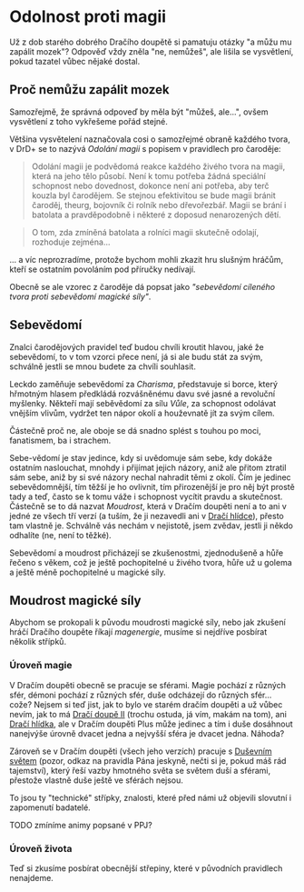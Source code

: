# Odolnost proti magii

Už z dob starého dobrého Dračího doupětě si pamatuju otázky "a můžu mu zapálit mozek"?
Odpověď vždy zněla "ne, nemůžeš", ale lišila se vysvětlení, pokud tazatel vůbec nějaké dostal.

## Proč nemůžu zapálit mozek

Samozřejmě, že správná odpoveď by měla být "můžeš, ale...", ovšem vysvětlení z toho vykřešeme pořád stejné.

Většina vysvětelení naznačovala cosi o samozřejmé obraně každého tvora, v DrD+ se to nazývá *Odolání magii* s popisem v pravidlech pro čaroděje:
> Odolání magii je podvědomá reakce každého živého tvora na magii, která na jeho tělo působí. Není k tomu potřeba žádná speciální schopnost nebo dovednost, dokonce není ani potřeba, aby terč kouzla byl čarodějem. Se stejnou efektivitou se bude magii bránit čaroděj, theurg, bojovník či rolník nebo dřevořezbář. Magii se brání i batolata a pravděpodobně i některé z doposud nenarozených dětí.
  
> O tom, zda zmíněná batolata a rolníci magii skutečně odolají, rozhoduje zejména...

... a víc neprozradíme, protože bychom mohli zkazit hru slušným hráčům, kteří se ostatním povoláním pod příručky nedívají.

Obecně se ale vzorec z čaroděje dá popsat jako *"sebevědomí cíleného tvora proti sebevědomí magické síly"*.

## Sebevědomí

Znalci čarodějových pravidel teď budou chvíli kroutit hlavou, jaké že sebevědomí, to v tom vzorci přece není, já si ale budu stát za svým, schválně jestli se mnou budete za chvíli souhlasit.

Leckdo zaměňuje sebevědomí za *Charisma*, představuje si borce, který hřmotným hlasem předkládá rozvášněnému davu své jasné a revoluční myšlenky. Někteří mají seběvědomí za sílu *Vůle*, za schopnost odolávat vnějším vlivům, vydržet ten nápor okolí a houževnatě jít za svým cílem.

Částečně proč ne, ale oboje se dá snadno splést s touhou po moci, fanatismem, ba i strachem.

Sebe-vědomí je stav jedince, kdy si uvědomuje sám sebe, kdy dokáže ostatním naslouchat, mnohdy i přijímat jejich názory, aniž ale přitom ztratil sám sebe, aniž by si své názory nechal nahradit těmi z okolí.
Čím je jedinec sebevědomnější, tím těžší je ho ovlivnit, tím přirozenější je pro něj být prostě tady a teď, často se k tomu váže i schopnost vycítit pravdu a skutečnost. Částečně se to dá nazvat *Moudrost*, která v Dračím doupěti není a to ani v jedné ze všech tří verzí (a tuším, že ji nezavedli ani v [Dračí hlídce](https://dracihlidka.cz/#top)), přesto tam vlastně je.
Schválně vás nechám v nejistotě, jsem zvědav, jestli ji někdo odhalíte (ne, není to těžké).

Sebevědomí a moudrost přicházejí se zkušenostmi, zjednodušeně a hůře řečeno s věkem, což je ještě pochopitelné u živého tvora, hůře už u golema a ještě méně pochopitelné u magické síly.

## Moudrost magické síly

Abychom se prokopali k původu moudrosti magické síly, nebo jak zkušení hráčí Dračího doupěte říkají *magenergie*, musíme si nejdříve posbírat několik střípků.

### Úroveň magie
V Dračím doupěti obecně se pracuje se sférami. Magie pochází z různých sfér, démoni pochází z různých sfér, duše odcházejí do různých sfér... cože?
Nejsem si teď jist, jak to bylo ve starém dračím doupěti a už vůbec nevím, jak to má [Dračí doupě II](https://dracidoupe2.cz) (trochu ostuda, já vím, makám na tom), ani [Dračí hlídka](https://dracihlidka.cz/#top), ale v Dračím doupěti Plus může jedinec a tím i duše dosáhnout nanejvýše úrovně dvacet jedna a nejvyšší sféra je dvacet jedna. Náhoda?

Zároveň se v Dračím doupěti (všech jeho verzích) pracuje s [Duševním světem](https://ppj.drdplus.info/#podoba_dusevniho_sveta) (pozor, odkaz na pravidla Pána jeskyně, nečti si je, pokud máš rád tajemství), který řeší vazby hmotného světa se světem duší a sférami, přestože vlastně duše ještě ve sférách nejsou.

To jsou ty "technické" střípky, znalosti, které před námi už objevili slovutní i zapomenutí badatelé.

TODO zmíníme animy popsané v PPJ?

### Úroveň života
Teď si zkusíme posbírat obecnější střepiny, které v původních pravidlech nenajdeme.